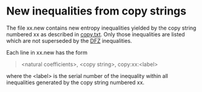 New inequalities from copy strings
==================================

The file xx.new contains new entropy inequalities yielded by the copy string
numbered xx as described in [copy.txt](../copy.txt). Only those inequalities
are listed which are not superseded by the [DFZ](../../DFZ/orig.txt)
inequalities.

Each line in xx.new has the form

> &lt;natural coefficients&gt;, &lt;copy string&gt;, copy:xx:&lt;label&gt;

where the &lt;label&gt; is the serial
number of the inequality within all inequalities generated by the copy
string numbered xx.

